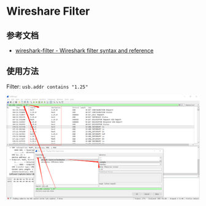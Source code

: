 # Wireshare Filter

## 参考文档

* [wireshark-filter - Wireshark filter syntax and reference](https://www.wireshark.org/docs/man-pages/wireshark-filter.html)

## 使用方法

Filter: `usb.addr contains "1.25"`

![./images/HID_Keyboard_Wireshark_Filter.png](./images/HID_Keyboard_Wireshark_Filter.png)
